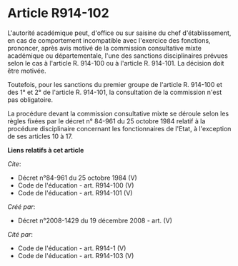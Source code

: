 # Article R914-102

L'autorité académique peut, d'office ou sur saisine du chef d'établissement, en cas de comportement incompatible avec
l'exercice des fonctions, prononcer, après avis motivé de la commission consultative mixte académique ou départementale,
l'une des sanctions disciplinaires prévues selon le cas à l'article R. 914-100 ou à l'article R. 914-101. La décision doit
être motivée. 

Toutefois, pour les sanctions du premier groupe de l'article R. 914-100 et des 1° et 2° de l'article R. 914-101, la
consultation de la commission n'est pas obligatoire. 

La procédure devant la commission consultative mixte se déroule selon les règles fixées par le décret n° 84-961 du 25 octobre
1984 relatif à la procédure disciplinaire concernant les fonctionnaires de l'Etat, à l'exception de ses articles 10 à 17.

**Liens relatifs à cet article**

_Cite_:

  - Décret n°84-961 du 25 octobre 1984 (V)
  - Code de l'éducation - art. R914-100 (V)
  - Code de l'éducation - art. R914-101 (V)

_Créé par_:

  - Décret n°2008-1429 du 19 décembre 2008 - art. (V)

_Cité par_:

  - Code de l'éducation - art. R914-1 (V)
  - Code de l'éducation - art. R914-103 (V)
